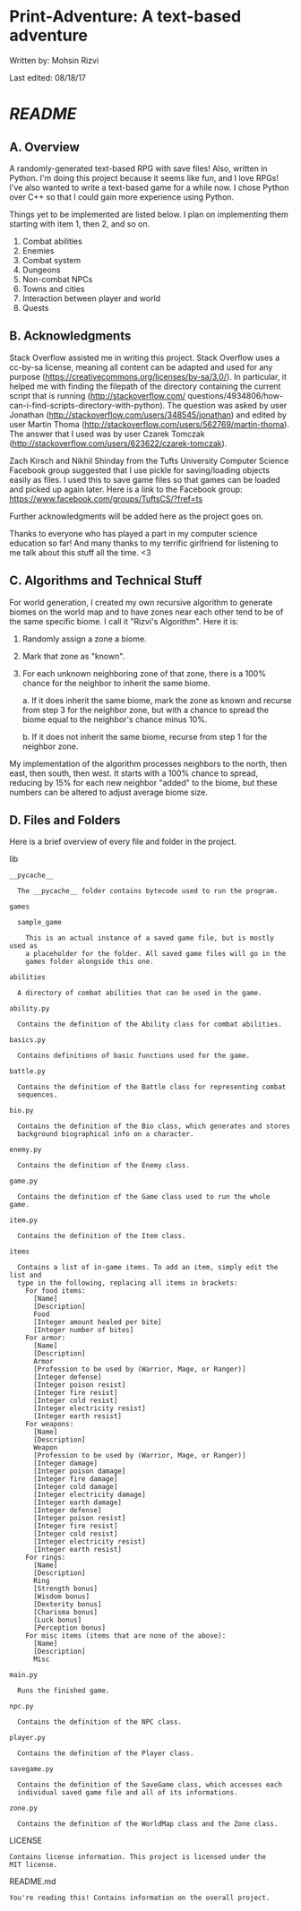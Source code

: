 # Print-Adventure: A text-based adventure
Written by:  Mohsin Rizvi

Last edited: 08/18/17

# *README*

## A. Overview

A randomly-generated text-based RPG with save files! Also, written
in Python. I'm doing this project because it seems like fun, and I love
RPGs! I've also wanted to write a text-based game for a while now.
I chose Python over C++ so that I could gain more experience using Python.

Things yet to be implemented are listed below. I plan on implementing them
starting with item 1, then 2, and so on.

  1. Combat abilities
  2. Enemies
  3. Combat system
  4. Dungeons
  5. Non-combat NPCs
  6. Towns and cities
  7. Interaction between player and world
  8. Quests

## B. Acknowledgments

Stack Overflow assisted me in writing this project. Stack Overflow uses a
cc-by-sa license, meaning all content can be adapted and used for
any purpose (https://creativecommons.org/licenses/by-sa/3.0/).
In particular, it helped me with finding the filepath of the directory
containing the current script that is running (http://stackoverflow.com/
questions/4934806/how-can-i-find-scripts-directory-with-python). The question
was asked by user Jonathan (http://stackoverflow.com/users/348545/jonathan)
and edited by user Martin Thoma
(http://stackoverflow.com/users/562769/martin-thoma). The answer that I used
was by user Czarek Tomczak 
(http://stackoverflow.com/users/623622/czarek-tomczak).

Zach Kirsch and Nikhil Shinday from the Tufts University Computer
Science Facebook group suggested that I use pickle for saving/loading objects
easily as files. I used this to save game files so that games can be loaded
and picked up again later. Here is a link to the Facebook group:
https://www.facebook.com/groups/TuftsCS/?fref=ts

Further acknowledgments will be added here as the project goes on.

Thanks to everyone who has played a part in my computer science
education so far! And many thanks to my terrific girlfriend for
listening to me talk about this stuff all the time. <3

## C. Algorithms and Technical Stuff

For world generation, I created my own recursive algorithm to generate biomes
on the world map and to have zones near each other tend to be of the same
specific biome. I call it "Rizvi's Algorithm". Here it is:

1. Randomly assign a zone a biome.
2. Mark that zone as "known".
3. For each unknown neighboring zone of that zone, there is a 100% chance
   for the neighbor to inherit the same biome.

    a. If it does inherit the same biome, mark the zone as known and
       recurse from step 3 for the neighbor zone, but with a chance to
       spread the biome equal to the neighbor's chance minus 10%.
       
    b. If it does not inherit the same biome, recurse from step 1 for the
       neighbor zone.

My implementation of the algorithm processes neighbors to the north, then
east, then south, then west. It starts with a 100% chance to spread,
reducing by 15% for each new neighbor "added" to the biome, but these
numbers can be altered to adjust average biome size.

## D. Files and Folders

Here is a brief overview of every file and folder in the project.

  lib

    __pycache__

      The __pycache__ folder contains bytecode used to run the program.

    games

      sample_game

        This is an actual instance of a saved game file, but is mostly used as
        a placeholder for the folder. All saved game files will go in the
        games folder alongside this one.

    abilities

      A directory of combat abilities that can be used in the game.

    ability.py

      Contains the definition of the Ability class for combat abilities.

    basics.py

      Contains definitions of basic functions used for the game.

    battle.py

      Contains the definition of the Battle class for representing combat
      sequences.

    bio.py

      Contains the definition of the Bio class, which generates and stores
      background biographical info on a character.

    enemy.py

      Contains the definition of the Enemy class.

    game.py

      Contains the definition of the Game class used to run the whole game.

    item.py

      Contains the definition of the Item class.

    items

      Contains a list of in-game items. To add an item, simply edit the list and
      type in the following, replacing all items in brackets:
        For food items:
          [Name]
          [Description]
          Food
          [Integer amount healed per bite]
          [Integer number of bites]
        For armor:
          [Name]
          [Description]
          Armor
          [Profession to be used by (Warrior, Mage, or Ranger)]
          [Integer defense]
          [Integer poison resist]
          [Integer fire resist]
          [Integer cold resist]
          [Integer electricity resist]
          [Integer earth resist]
        For weapons:
          [Name]
          [Description]
          Weapon
          [Profession to be used by (Warrior, Mage, or Ranger)]
          [Integer damage]
          [Integer poison damage]
          [Integer fire damage]
          [Integer cold damage]
          [Integer electricity damage]
          [Integer earth damage]
          [Integer defense]
          [Integer poison resist]
          [Integer fire resist]
          [Integer cold resist]
          [Integer electricity resist]
          [Integer earth resist]
        For rings:
          [Name]
          [Description]
          Ring
          [Strength bonus]
          [Wisdom bonus]
          [Dexterity bonus]
          [Charisma bonus]
          [Luck bonus]
          [Perception bonus]
        For misc items (items that are none of the above):
          [Name]
          [Description]
          Misc

    main.py

      Runs the finished game.

    npc.py

      Contains the definition of the NPC class.

    player.py

      Contains the definition of the Player class.

    savegame.py

      Contains the definition of the SaveGame class, which accesses each
      individual saved game file and all of its informations.

    zone.py

      Contains the definition of the WorldMap class and the Zone class.

  LICENSE

    Contains license information. This project is licensed under the
    MIT license.

  README.md

    You're reading this! Contains information on the overall project.
